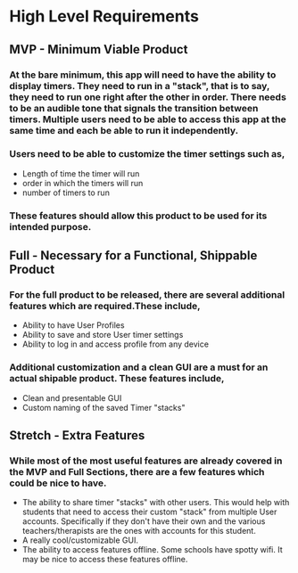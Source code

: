 # High Level Requirements

## MVP - Minimum Viable Product

### At the bare minimum, this app will need to have the ability to display timers. They need to run in a "stack", that is to say, they need to run one right after the other in order. There needs to be an audible tone that signals the transition between timers. Multiple users need to be able to access this app at the same time and each be able to run it independently. 

### Users need to be able to customize the timer settings such as,

 - Length of time the timer will run
 - order in which the timers will run
 - number of timers to run

### These features should allow this product to be used for its intended purpose.

## Full - Necessary for a Functional, Shippable Product

### For the full product to be released, there are several additional features which are required.These include,

 - Ability to have User Profiles
 - Ability to save and store User timer settings
 - Ability to log in and access profile from any device

### Additional customization and a clean GUI are a must for an actual shipable product. These features include,

 - Clean and presentable GUI
 - Custom naming of the saved Timer "stacks"

## Stretch - Extra Features

### While most of the most useful features are already covered in the MVP and Full Sections, there are a few features which could be nice to have.

 - The ability to share timer "stacks" with other users. This would help with students that need to access their custom "stack" from multiple User accounts. Specifically if they don't have their own and the various teachers/therapists are the ones with accounts for this student.
 - A really cool/customizable GUI.
 - The ability to access features offline. Some schools have spotty wifi. It may be nice to access these features offline.
